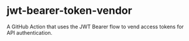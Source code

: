 # jwt-bearer-token-vendor
A GitHub Action that uses the JWT Bearer flow to vend access tokens for API authentication.

